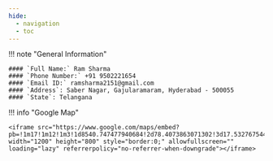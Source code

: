 ```yaml
---
hide:
  - navigation
  - toc
---
```


!!! note "General Information"

    #### `Full Name:` Ram Sharma
    #### `Phone Number:` +91 9502221654
    #### `Email ID:` ramsharma2151@gmail.com
    #### `Address`: Saber Nagar, Gajularamaram, Hyderabad - 500055
    #### `State`: Telangana

!!! info "Google Map"

    <iframe src="https://www.google.com/maps/embed?pb=!1m17!1m12!1m3!1d8540.747477940684!2d78.4073863071302!3d17.532767544794876!2m3!1f0!2f0!3f0!3m2!1i1024!2i768!4f13.1!3m2!1m1!2zMTfCsDMxJzU3LjIiTiA3OMKwMjQnNDAuMCJF!5e0!3m2!1sen!2sin!4v1756973343674!5m2!1sen!2sin" width="1200" height="800" style="border:0;" allowfullscreen="" loading="lazy" referrerpolicy="no-referrer-when-downgrade"></iframe>
